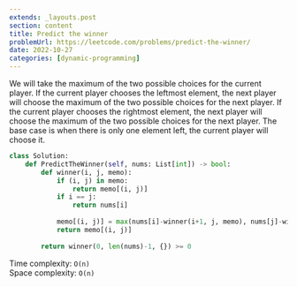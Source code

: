 ```yaml
---
extends: _layouts.post
section: content
title: Predict the winner
problemUrl: https://leetcode.com/problems/predict-the-winner/
date: 2022-10-27
categories: [dynamic-programming]
---
```


We will take the maximum of the two possible choices for the current player. If the current player chooses the leftmost element, the next player will choose the maximum of the two possible choices for the next player. If the current player chooses the rightmost element, the next player will choose the maximum of the two possible choices for the next player. The base case is when there is only one element left, the current player will choose it.

```python
class Solution:
    def PredictTheWinner(self, nums: List[int]) -> bool:
        def winner(i, j, memo):
            if (i, j) in memo:
                return memo[(i, j)]
            if i == j:
                return nums[i]
            
            memo[(i, j)] = max(nums[i]-winner(i+1, j, memo), nums[j]-winner(i, j-1, memo))
            return memo[(i, j)]
        
        return winner(0, len(nums)-1, {}) >= 0
```

Time complexity: `O(n)` <br/>
Space complexity: `O(n)`